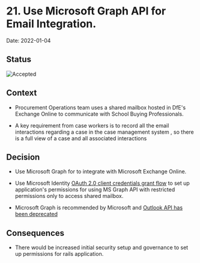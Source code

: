# 21. Use Microsoft Graph API for Email Integration.

  

Date: 2022-01-04

  

## Status

  

![Accepted](https://img.shields.io/badge/adr-accepted-green)

  

## Context

* Procurement Operations team uses a shared mailbox hosted in DfE's Exchange Online to communicate with School Buying Professionals.

* A key requirement from case workers is to record all the email interactions regarding a case in the case management system , so there is a full view of a case and all associated interactions

## Decision

* Use Microsoft Graph for to integrate with Microsoft Exchange Online.

* Use Microsoft Identity [OAuth 2.0 client credentials grant flow](https://github.com/microsoftgraph/microsoft-graph-docs/blob/main/azure/active-directory/develop/v2-oauth2-client-creds-grant-flow) to set up application's permissions for using MS Graph API with restricted permissions only to access shared mailbox.

* Microsoft Graph is recommended by Microsoft and [Outlook API has been deprecated](https://docs.microsoft.com/en-us/previous-versions/office/office-365-api/api/version-2.0/use-outlook-rest-api) 

## Consequences

* There would be increased initial security setup and governance to set up permissions for rails application.